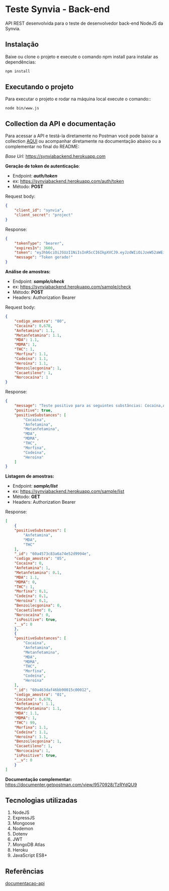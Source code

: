 # Teste Synvia - Back-end

API REST desenvolvida para o teste de desenvolvedor back-end NodeJS da Synvia.

## Instalação

Baixe ou clone o projeto e execute o comando npm install para instalar as dependências:

```bash
npm install
```

## Executando o projeto

Para executar o projeto e rodar na máquina local execute o comando::

```node
node bin/www.js
```

## Collection da API e documentação
Para acessar a API e testá-la diretamente no Postman você pode baixar a collection [AQUI](https://www.postman.com/collections/cd3bda3dabf71602a8ee) ou acompanhar diretamente na documentação abaixo ou a complementar no final do README:

*Base Url:* https://synviabackend.herokuapp.com

**Geração de token de autenticação**:

 - Endpoint: ***auth/token***
 - ex: https://synviabackend.herokuapp.com/auth/token
 - Método: **POST**

Request body:

```json
{
    "client_id": "synvia",
    "client_secret": "project"
}
```

Response:
```json
{
    "tokenType": "bearer",
    "expiresIn": 3600,
    "token": "eyJhbGciOiJSUzI1NiIsInR5cCI6IkpXVCJ9.eyJzdWIiOiJzeW52aWEiLCJhbGdvcml0aG0iOiJSUzI1NiIsImlzc3VlciI6InN5bnZpYV9iYWNrZW5kIiwic3ViamVjdCI6IlRva2VuIGF1dGhlbnRpY2F0b3IgZW5kcG9pbnRzIiwiaWF0IjoxNjIxMzg2ODcwLCJleHAiOjE2MjEzOTA0NzB9.TgeP8bGcYLwVsGRoexZCYtB5wMavILGAkPSsQ5K2-69vm-PKDBYhQZoSSzOA29c9JG6e4HdugxF55nbtI1-KSCGx3LQ1AqAN9D5BB3QnIwyoVVDk8hnit8JUZyUyIih9U0WJplBQtSsL1J3cugThbmNdCaoDXUe-SayuwhHKoxs",
    "message": "Token gerado!"
}
```
**Análise de amostras:**

 - Endpoint: ***sample/check***
 - ex: https://synviabackend.herokuapp.com/sample/check
 - Método: **POST**
 - Headers: Authorization Bearer

Request body:
```json
{
   	"codigo_amostra": "80",
	"Cocaína": 0.678,
	"Anfetamina": 1.1,
	"Metanfetamina": 1.1,
	"MDA": 1.1,
	"MDMA": 1,
	"THC": 1,
	"Morfina": 1.1,
	"Codeína": 1.1,
	"Heroína": 1.1,
	"Benzoilecgonina": 1,
	"Cocaetileno": 1,
	"Norcocaína": 1
}
```
Response:
```json
{
	"message": "Teste positivo para as seguintes substâncias: Cocaína,Anfetamina,Metanfetamina,MDA,MDMA,THC,Morfina,Codeína,Heroína",
	"positive": true,
	"positiveSubstances": [
		"Cocaína",
		"Anfetamina",
		"Metanfetamina",
		"MDA",
		"MDMA",
		"THC",
		"Morfina",
		"Codeína",
		"Heroína"
	]
}
```
**Listagem de amostras:**

 - Endpoint: ***sample/list***
 - ex: https://synviabackend.herokuapp.com/sample/list
 - Método: **GET**
 - Headers: Authorization Bearer

Response:
```json
[
	{
	"positiveSubstances": [
		"Anfetamina",
		"MDA",
		"THC"
	],
	"_id": "60a4573c83a6a74e52d9994e",
	"codigo_amostra": "05",
	"Cocaína": 0,
	"Anfetamina": 1,
	"Metanfetamina": 0.1,
	"MDA": 1.1,
	"MDMA": 0,
	"THC": 1,
	"Morfina": 0.1,
	"Codeína": 0.1,
	"Heroína": 0.1,
	"Benzoilecgonina": 0,
	"Cocaetileno": 0,
	"Norcocaína": 0,
	"isPositive": true,
	"__v": 0
	},
	{
	"positiveSubstances": [
		"Cocaína",
		"Anfetamina",
		"Metanfetamina",
		"MDA",
		"MDMA",
		"THC",
		"Morfina",
		"Codeína",
		"Heroína"
	],
	"_id": "60a463daf46bb90015c00012",
	"codigo_amostra": "01",
	"Cocaína": 0.678,
	"Anfetamina": 1.1,
	"Metanfetamina": 1.1,
	"MDA": 1.1,
	"MDMA": 1,
	"THC": 99,
	"Morfina": 1.1,
	"Codeína": 1.1,
	"Heroína": 1.1,
	"Benzoilecgonina": 1,
	"Cocaetileno": 1,
	"Norcocaína": 1,
	"isPositive": true,
	"__v": 0
	}
]
```

**Documentação complementar:**
https://documenter.getpostman.com/view/9570928/TzRYdQU9

## Tecnologias utilizadas

 1. NodeJS 
 2. ExpressJS
 3. Mongoose
 4. Nodemon
 5. Dotenv
 6. JWT
 7. MongoDB Atlas
 8. Heroku
 9. JavaScript ES8+

## Referências
[documentacao-api](https://github.com/eGestor/documentacao-api)
